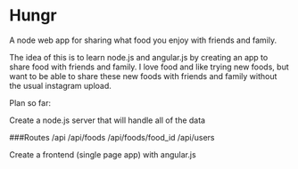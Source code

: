 Hungr
=====

A node web app for sharing what food you enjoy with friends and family.

The idea of this is to learn node.js and angular.js by creating an app to share food with friends and family. I love food and like trying new foods, but want to be able to share these new foods with friends and family without the usual instagram upload.

Plan so far:

Create a node.js server that will handle all of the data

###Routes
	/api
	/api/foods
	/api/foods/food_id
	/api/users

Create a frontend (single page app) with angular.js 








